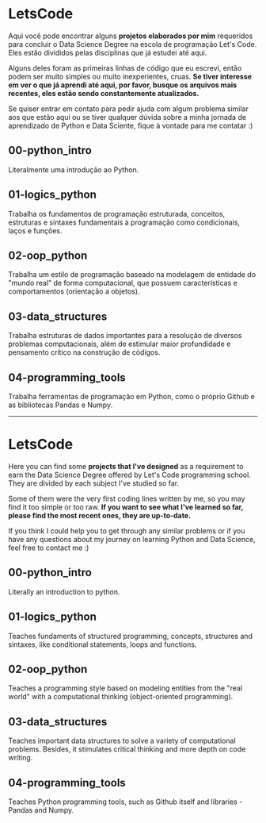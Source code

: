 # LetsCode
Aqui você pode encontrar alguns **projetos elaborados por mim** requeridos para concluir o Data Science Degree na escola de programação Let's Code. Eles estão divididos pelas disciplinas que já estudei até aqui.

Alguns deles foram as primeiras linhas de código que eu escrevi, então podem ser muito simples ou muito inexperientes, cruas. **Se tiver interesse em ver o que já aprendi até aqui, por favor, busque os arquivos mais recentes, eles estão sendo constantemente atualizados.**

Se quiser entrar em contato para pedir ajuda com algum problema similar aos que estão aqui ou se tiver qualquer dúvida sobre a minha jornada de aprendizado de Python e Data Sciente, fique à vontade para me contatar :)

## 00-python_intro
Literalmente uma introdução ao Python.

## 01-logics_python
Trabalha os fundamentos de programação estruturada, conceitos, estruturas e sintaxes fundamentais à programação como condicionais, laços e funções.

## 02-oop_python
Trabalha um estilo de programação baseado na modelagem de entidade do "mundo real" de forma computacional, que possuem características e comportamentos (orientação a objetos).

## 03-data_structures
Trabalha estruturas de dados importantes para a resolução de diversos problemas computacionais, além de estimular maior profundidade e pensamento crítico na construção de códigos.

## 04-programming_tools
Trabalha ferramentas de programação em Python, como o próprio Github e as bibliotecas Pandas e Numpy.

---------------------------------------------------------------------------------

# LetsCode
Here you can find some **projects that I've designed** as a requirement to earn the Data Science Degree offered by Let's Code programming school. They are divided by each subject I've studied so far.

Some of them were the very first coding lines written by me, so you may find it too simple or too raw. **If you want to see what I've learned so far, please find the most recent ones, they are up-to-date.**

If you think I could help you to get through any similar problems or if you have any questions about my journey on learning Python and Data Science, feel free to contact me :)

## 00-python_intro
Literally an introduction to python.

## 01-logics_python
Teaches fundaments of structured programming, concepts, structures and sintaxes, like conditional statements, loops and functions.

## 02-oop_python
Teaches a programming style based on modeling entities from the "real world" with a computational thinking (object-oriented programming).

## 03-data_structures
Teaches important data structures to solve a variety of computational problems. Besides, it stimulates critical thinking and more depth on code writing.

## 04-programming_tools
Teaches Python programming tools, such as Github itself and libraries - Pandas and Numpy.
